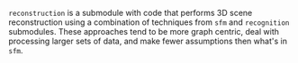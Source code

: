 `reconstruction` is a submodule with code that performs 3D scene reconstruction using a combination of techniques
from `sfm` and `recognition` submodules. These approaches tend to be more graph centric, deal with processing
larger sets of data, and make fewer assumptions then what's in `sfm`.